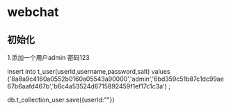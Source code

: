 # webchat

## 初始化

1.添加一个用户admin 密码123

insert into t_user(userId,username,password,salt) values ('8a8a9c4160a0552b0160a05543a90000','admin','6bd359c51b87c1dc99ae67b6aafd467b','b6c4a53524d6715892459f1ef17c1c3a') ;

db.t_collection_user.save({userId:""})